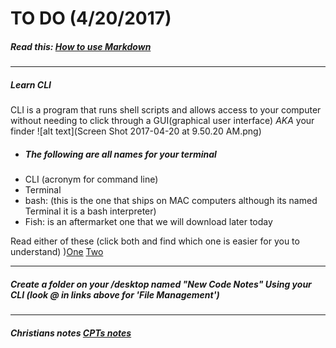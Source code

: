 # TO DO (4/20/2017)

##### Read this: [How to use Markdown](https://github.com/adam-p/markdown-here/wiki/Markdown-Cheatsheet)
---

##### Learn CLI
 CLI is a program that runs shell scripts and allows access to your computer without needing to click through a GUI(graphical user interface) _AKA_ your finder
 ![alt text](Screen Shot 2017-04-20 at 9.50.20 AM.png)
 - ##### The following are all names for your terminal
  - CLI (acronym for command line)
  - Terminal
  - bash: (this is the one that ships on MAC computers although its named Terminal it is a bash interpreter)
  - Fish: is an aftermarket one that we will download later today

Read either of these (click both and find which one is easier for you to understand) )[One](https://gist.github.com/poopsplat/7195274) [Two ](https://github.com/0nn0/terminal-mac-cheatsheet)
___

##### Create a folder on your /desktop named "New Code Notes" Using your CLI (look @ in links above for  'File Management')
___

##### Christians notes [CPTs notes](https://github.com/cptcptcptcptcptcptcptcptcptcptcptcptcpt/notes)
